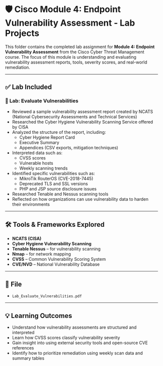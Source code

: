 # 🛡️ Cisco Module 4: Endpoint Vulnerability Assessment - Lab Projects

This folder contains the completed lab assignment for **Module 4: Endpoint Vulnerability Assessment** from the Cisco Cyber Threat Management course. The focus of this module is understanding and evaluating vulnerability assessment reports, tools, severity scores, and real-world remediation.

---

## ✅ Lab Included

### 🔹 Lab: Evaluate Vulnerabilities
- Reviewed a sample vulnerability assessment report created by NCATS (National Cybersecurity Assessments and Technical Services)
- Researched the Cyber Hygiene Vulnerability Scanning Service offered by CISA
- Analyzed the structure of the report, including:
  - Cyber Hygiene Report Card
  - Executive Summary
  - Appendices (CSV exports, mitigation techniques)
- Interpreted data such as:
  - CVSS scores
  - Vulnerable hosts
  - Weekly scanning trends
- Identified specific vulnerabilities such as:
  - MikroTik RouterOS (CVE-2018-7445)
  - Deprecated TLS and SSL versions
  - PHP and JSP source disclosure issues
- Researched Tenable and Nessus scanning tools
- Reflected on how organizations can use vulnerability data to harden their environments

---

## 🛠 Tools & Frameworks Explored

- **NCATS (CISA)**
- **Cyber Hygiene Vulnerability Scanning**
- **Tenable Nessus** – for vulnerability scanning
- **Nmap** – for network mapping
- **CVSS** – Common Vulnerability Scoring System
- **CVE/NVD** – National Vulnerability Database

---

## 📁 File

- `Lab_Evaluate_Vulnerabilities.pdf`

---

## 💡 Learning Outcomes

- Understand how vulnerability assessments are structured and interpreted
- Learn how CVSS scores classify vulnerability severity
- Gain insight into using external security tools and open-source CVE references
- Identify how to prioritize remediation using weekly scan data and summary tables

